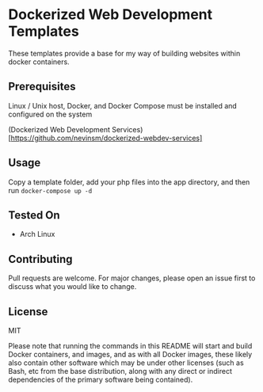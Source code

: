 # Dockerized Web Development Templates

These templates provide a base for my way of building websites within docker containers.

## Prerequisites

Linux / Unix host, Docker, and Docker Compose must be installed and configured on the system

(Dockerized Web Development Services)[https://github.com/nevinsm/dockerized-webdev-services]

## Usage

Copy a template folder, add your php files into the app directory, and then run `docker-compose up -d`

## Tested On

- Arch Linux

## Contributing

Pull requests are welcome. For major changes, please open an issue first to discuss what you would like to change.

## License

MIT

Please note that running the commands in this README will start and build Docker containers, and images, and as with all Docker images, these likely also contain other software which may be under other licenses (such as Bash, etc from the base distribution, along with any direct or indirect dependencies of the primary software being contained).
